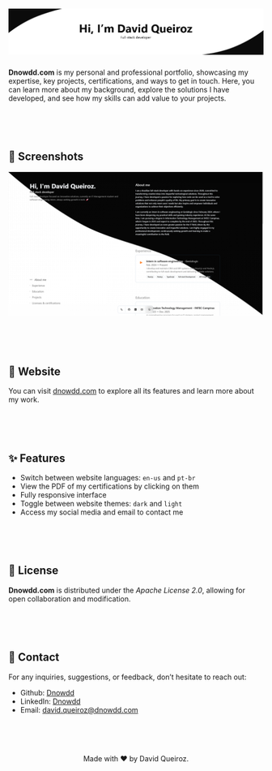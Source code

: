 <div align="center">

# ![Dnowdd-Cover](https://github.com/Dnowdd/Dnowdd.com/blob/main/rep_images/cover.png)

</div>

**Dnowdd.com** is my personal and professional portfolio, showcasing my expertise, key projects, certifications, and ways to get in touch. Here, you can learn more about my background, explore the solutions I have developed, and see how my skills can add value to your projects.

<br /><br /><br />

## 📸 Screenshots

<img src="https://github.com/Dnowdd/Dnowdd.com/blob/main/rep_images/screenshot_3.png" />

<br /><br /><br />

## 🚀 Website

You can visit [dnowdd.com](https://dnowdd.com) to explore all its features and learn more about my work.

<br /><br /><br />

## ✨ Features

- Switch between website languages: `en-us` and `pt-br`
- View the PDF of my certifications by clicking on them
- Fully responsive interface
- Toggle between website themes: `dark` and `light`
- Access my social media and email to contact me

<br /><br /><br />

## 📄 License

**Dnowdd.com** is distributed under the _Apache License 2.0_, allowing for open collaboration and modification.

<br /><br /><br />

## 📧 Contact

For any inquiries, suggestions, or feedback, don’t hesitate to reach out:

- Github: [Dnowdd](https://github.com/Dnowdd)
- LinkedIn: [Dnowdd](https://www.linkedin.com/in/dnowdd/)
- Email: [david.queiroz@dnowdd.com](mailto:david.queiroz@dnowdd.com)

<br /><br /><br />

<div align="center">
Made with ❤️ by David Queiroz.
</div>
